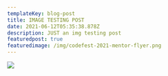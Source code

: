 ```yaml
---
templateKey: blog-post
title: IMAGE TESTING POST
date: 2021-06-12T05:35:38.878Z
description: JUST an img testing post
featuredpost: true
featuredimage: /img/codefest-2021-mentor-flyer.png
---
```

![](/img/codefest-2021-mentor-flyer.png)